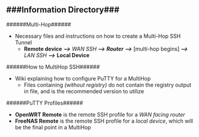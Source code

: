 ###Information Directory###
---
######Multi-Hop######
- Necessary files and instructions on how to create a Multi-Hop SSH Tunnel
  - __Remote device__  ___-->___  _WAN SSH_  ___-->___  ___Router___  ___-->___  [multi-hop begins]  ___-->___  _LAN SSH_  ___-->___  __Local Device__

######How to MultiHop SSH######
- Wiki explaining how to configure PuTTY for a MultiHop
  - Files containing _(without registry)_ do not contain the registry output in file, and is the recommended version to utilize

######PuTTY Profiles######
- __OpenWRT Remote__ is the remote SSH profile for a _WAN facing router_
- __FreeNAS Remote__ is the remote SSH profile for a _local device_, which will be the final point in a MultiHop

